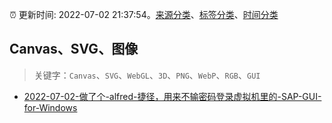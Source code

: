 :alarm_clock: 更新时间: 2022-07-02 21:37:54。[来源分类](../README.md)、[标签分类](../TAGS.md)、[时间分类](../TIMELINE.md)

## Canvas、SVG、图像


> 关键字：`Canvas`、`SVG`、`WebGL`、`3D`、`PNG`、`WebP`、`RGB`、`GUI`



- [2022-07-02-做了个-alfred-捷径，用来不输密码登录虚拟机里的-SAP-GUI-for-Windows](https://www.v2ex.com/t/863677) 